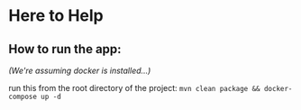 # Here to Help

## How to run the app:
*(We're assuming docker is installed...)*

run this from the root directory of the project: `mvn clean package && docker-compose up -d`
